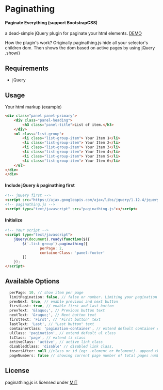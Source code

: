 # Paginathing
#### Paginate Everything (support BootstrapCSS)

a dead-simple jQuery plugin for paginate your html elements. [DEMO](https://alfrcr.github.io/paginathing/)

How the plugin's work?
Originally paginathing.js hide all your selector's children dom. Then shows the dom based on active pages by using jQuery .show()

## Requirements
- jQuery

## Usage

Your html markup (example)
```html
<div class="panel panel-primary">
	<div class="panel-heading">
		<h3 class="panel-title">List of item.</h3>
	</div>
	<ul class="list-group">
		<li class="list-group-item"> Your Item 1</li>
		<li class="list-group-item"> Your Item 2</li>
		<li class="list-group-item"> Your Item 3</li>
		<li class="list-group-item"> Your Item 4</li>
		<li class="list-group-item"> Your Item 5</li>
		<li class="list-group-item"> Your Item 6</li>
	</ul>
</div>
</div>
```

#### Include jQuery & paginathing first
```html
<!-- jQuery first -->
<script src="https://ajax.googleapis.com/ajax/libs/jquery/1.12.4/jquery.min.js"></script>
<!-- paginathing.js -->
<script type="text/javascript" src="paginathing.js"></script>
```

#### Initialize
```html
<!-- Your script -->
<script type="text/javascript">
	jQuery(document).ready(function($){
		$('.list-group').paginathing({
	    		perPage: 2,
	    		containerClass: 'panel-footer'
		})
	});
</script>
```

## Available Options
```js
  perPage: 10, // show item per page
  limitPagination: false, // false or number. Limiting your pagination number.
  prevNext: true, // enable previous and next button
  firstLast: true, // enable first and last button
  prevText: '&laquo;', // Previous button text
  nextText: '&raquo;', // Next button text
  firstText: 'First', // "First button" text
  lastText: 'Last', // "Last button" text
  containerClass: 'pagination-container', // extend default container class
  ulClass: 'pagination', // extend default ul class
  liClass: 'page', // extend li class
  activeClass: 'active', // active link class
  disabledClass: 'disable' // disabled link class,
  insertAfter: null //class or id (eg: .element or #element). append the paginator after certain element
  pageNumbers: false // showing current page number of total pages number, to work properly limitPagination must be true 
```

## License
paginathing.js is licensed under [MIT](./LICENSE)
